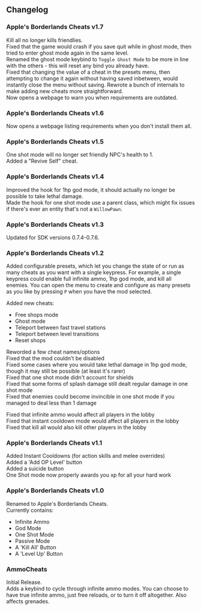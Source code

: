 ## Changelog

### Apple's Borderlands Cheats v1.7
Kill all no longer kills friendlies.    
Fixed that the game would crash if you save quit while in ghost mode, then tried to enter ghost mode again in the same level.    
Renamed the ghost mode keybind to `Toggle Ghost Mode` to be more in line with the others - this will reset any bind you already have.    
Fixed that changing the value of a cheat in the presets menu, then attempting to change it again without having saved inbetween, would instantly close the menu without saving.
Rewrote a bunch of internals to make adding new cheats more straightforward.    
Now opens a webpage to warn you when requirements are outdated.

### Apple's Borderlands Cheats v1.6
Now opens a webpage listing requirements when you don't install them all.

### Apple's Borderlands Cheats v1.5
One shot mode will no longer set friendly NPC's health to 1.    
Added a "Revive Self" cheat.

### Apple's Borderlands Cheats v1.4
Improved the hook for 1hp god mode, it should actually no longer be possible to take lethal damage.    
Made the hook for one shot mode use a parent class, which might fix issues if there's ever an entity that's not a `WillowPawn`.

### Apple's Borderlands Cheats v1.3
Updated for SDK versions 0.7.4-0.7.6.

### Apple's Borderlands Cheats v1.2
Added configurable presets, which let you change the state of or run as many cheats as you want with a single keypress. For example, a single keypress could enable full infinite ammo, 1hp god mode, and kill all enemies. You can open the menu to create and configure as many presets as you like by pressing `P` when you have the mod selected.

Added new cheats:
- Free shops mode
- Ghost mode
- Teleport between fast travel stations
- Teleport between level transitions
- Reset shops

Reworded a few cheat names/options    
Fixed that the mod couldn't be disabled    
Fixed some cases where you would take lethal damage in 1hp god mode, though it may still be possible (at least it's rarer)    
Fixed that one shot mode didn't account for shields    
Fixed that some forms of splash damage still dealt regular damage in one shot mode    
Fixed that enemies could become invincible in one shot mode if you managed to deal less than 1 damage    

Fixed that infinite ammo would affect all players in the lobby    
Fixed that instant cooldown mode would affect all players in the lobby    
Fixed that kill all would also kill other players in the lobby    

### Apple's Borderlands Cheats v1.1
Added Instant Cooldowns (for action skills and melee overrides)    
Added a 'Add OP Level' button    
Added a suicide button    
One Shot mode now properly awards you xp for all your hard work

### Apple's Borderlands Cheats v1.0
Renamed to Apple's Borderlands Cheats.    
Currently contains:
- Infinite Ammo
- God Mode
- One Shot Mode
- Passive Mode
- A 'Kill All' Button
- A 'Level Up' Button

### AmmoCheats
Initial Release.    
Adds a keybind to cycle through infinite ammo modes. You can choose to have true infinite ammo, just free reloads, or to turn it off altogether. Also affects grenades.
